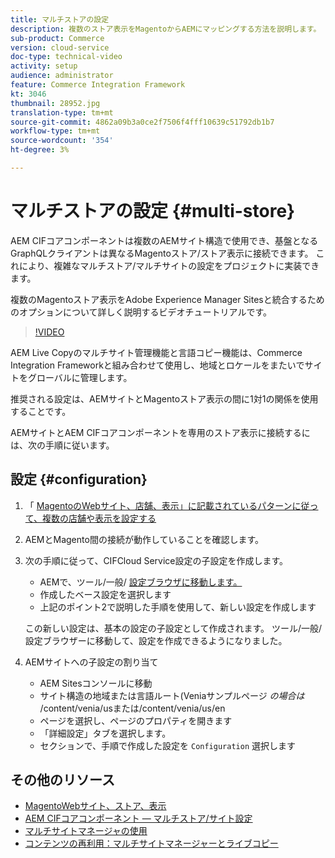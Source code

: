 ```yaml
---
title: マルチストアの設定
description: 複数のストア表示をMagentoからAEMにマッピングする方法を説明します。 これにより、プロジェクトでマルチテナントおよびマルチ言語の使用例をサポートできます。
sub-product: Commerce
version: cloud-service
doc-type: technical-video
activity: setup
audience: administrator
feature: Commerce Integration Framework
kt: 3046
thumbnail: 28952.jpg
translation-type: tm+mt
source-git-commit: 4862a09b3a0ce2f7506f4fff10639c51792db1b7
workflow-type: tm+mt
source-wordcount: '354'
ht-degree: 3%

---
```



# マルチストアの設定 {#multi-store}

AEM CIFコアコンポーネントは複数のAEMサイト構造で使用でき、基盤となるGraphQLクライアントは異なるMagentoストア/ストア表示に接続できます。 これにより、複雑なマルチストア/マルチサイトの設定をプロジェクトに実装できます。

複数のMagentoストア表示をAdobe Experience Manager Sitesと統合するためのオプションについて詳しく説明するビデオチュートリアルです。

>[!VIDEO](https://video.tv.adobe.com/v/28952/?quality=12)

AEM Live Copyのマルチサイト管理機能と言語コピー機能は、Commerce Integration Frameworkと組み合わせて使用し、地域とロケールをまたいでサイトをグローバルに管理します。

推奨される設定は、AEMサイトとMagentoストア表示の間に1対1の関係を使用することです。

AEMサイトとAEM CIFコアコンポーネントを専用のストア表示に接続するには、次の手順に従います。

## 設定 {#configuration}

1. 「 [MagentoのWebサイト、店舗、表示」に記載されているパターンに従って、複数の店舗や表示を設定する](https://docs.magento.com/m2/ce/user_guide/stores/websites-stores-views.html)

2. AEMとMagento間の接続が動作していることを確認します。

3. 次の手順に従って、CIFCloud Service設定の子設定を作成します。

   * AEMで、ツール/一般/ [設定ブラウザに移動します。](/help/implementing/developing/introduction/configurations.md#using-configuration-browser)
   * 作成したベース設定を選択します
   * 上記のポイント2で説明した手順を使用して、新しい設定を作成します

   この新しい設定は、基本の設定の子設定として作成されます。 ツール/一般/設定ブラウザーに移動して、設定を作成できるようになりました。

4. AEMサイトへの子設定の割り当て

   * AEM Sitesコンソールに移動
   * サイト構造の地域または言語ルート(Veniaサンプルページ _の場合は_ /content/venia/usまたは/content/venia/us/en
   * ページを選択し、ページのプロパティを開きます
   * 「詳細設定」タブを選択します。
   * セクションで、手順で作成した設定を `Configuration` 選択します

## その他のリソース

* [MagentoWebサイト、ストア、表示](https://docs.magento.com/m2/ce/user_guide/stores/websites-stores-views.html)
* [AEM CIFコアコンポーネント — マルチストア/サイト設定](https://github.com/adobe/aem-core-cif-components/wiki/configuration#multi-store--site-configuration)
* [マルチサイトマネージャの使用](https://docs.adobe.com/content/help/en/experience-manager-learn/sites/translation/multi-site-manager-feature-video-use.html)
* [コンテンツの再利用：マルチサイトマネージャーとライブコピー](https://helpx.adobe.com/experience-manager/6-5/sites/administering/using/msm.html)
